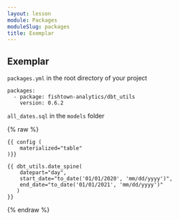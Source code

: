 ```yaml
---
layout: lesson
module: Packages
moduleSlug: packages
title: Exemplar
---
```


## Exemplar

`packages.yml` in the root directory of your project

```
packages:
  - package: fishtown-analytics/dbt_utils
    version: 0.6.2
```

`all_dates.sql` in the `models` folder

{% raw %}
```
{{ config (
    materialized="table"
)}}

{{ dbt_utils.date_spine(
    datepart="day",
    start_date="to_date('01/01/2020', 'mm/dd/yyyy')",
    end_date="to_date('01/01/2021', 'mm/dd/yyyy')"
   )
}}
```
{% endraw %}
